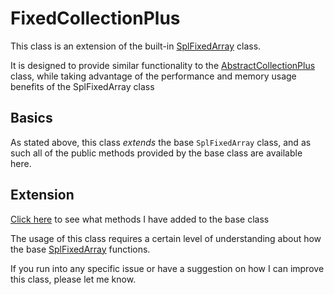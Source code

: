 # FixedCollectionPlus

This class is an extension of the built-in [SplFixedArray](http://php.net/manual/en/class.splfixedarray.php) class.

It is designed to provide similar functionality to the [AbstractCollectionPlus](COLLECTION.md) class, while taking advantage of the performance
and memory usage benefits of the SplFixedArray class

## Basics

As stated above, this class _extends_ the base ``` SplFixedArray ``` class, and as such all of the public methods provided by the base class are available here.

## Extension

[Click here](src/FixedCollectionInterface.php) to see what methods I have added to the base class

The usage of this class requires a certain level of understanding about how the base [SplFixedArray](http://php.net/manual/en/class.splfixedarray.php) functions.

If you run into any specific issue or have a suggestion on how I can improve this class, please let me know.
